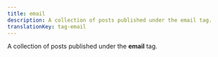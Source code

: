 ```yaml
---
title: email
description: A collection of posts published under the email tag.
translationKey: tag-email
---
```

A collection of posts published under the **email** tag.
